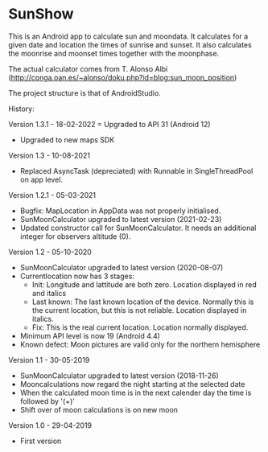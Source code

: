 # SunShow

This is an Android app to calculate sun and moondata.
It calculates for a given date and location the times of sunrise and sunset. It also calculates the moonrise and moonset times together with the moonphase.

The actual calculator comes from T. Alonso Albi (http://conga.oan.es/~alonso/doku.php?id=blog:sun_moon_position)

The project structure is that of AndroidStudio.

History:

Version 1.3.1 - 18-02-2022
= Upgraded to API 31 (Android 12)
- Upgraded to new maps SDK

Version 1.3 - 10-08-2021
- Replaced AsyncTask (depreciated) with Runnable in SingleThreadPool on app level.

Version 1.2.1 - 05-03-2021
- Bugfix: MapLocation in AppData was not properly initialised.
- SunMoonCalculator upgraded to latest version (2021-02-23)
- Updated constructor call for SunMoonCalculator. It needs an additional integer for observers altitude (0).

Version 1.2 - 05-10-2020
- SunMoonCalculator upgraded to latest version (2020-08-07)
- Currentlocation now has 3 stages:
  - Init: Longitude and lattitude are both zero. Location displayed in red and italics
  - Last known: The last known location of the device. Normally this is the current location, but this is not reliable. Location displayed in italics.
  - Fix: This is the real current location. Location normally displayed.
- Minimum API level is now 19 (Android 4.4)
- Known defect: Moon pictures are valid only for the northern hemisphere

Version 1.1 - 30-05-2019
- SunMoonCalculator upgraded to latest version (2018-11-26)
- Mooncalculations now regard the night starting at the selected date
- When the calculated moon time is in the next calender day the time is followed by '(+)'
- Shift over of moon calculations is on new moon

Version 1.0 - 29-04-2019
- First version
